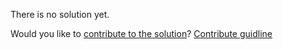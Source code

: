 
There is no solution yet.

Would you like to [contribute to the solution](https://github.com/BFEdev/BFE.dev-solutions/blob/main/quiz/Math_en.md)? [Contribute guidline](https://github.com/BFEdev/BFE.dev-solutions#how-to-contribute)

